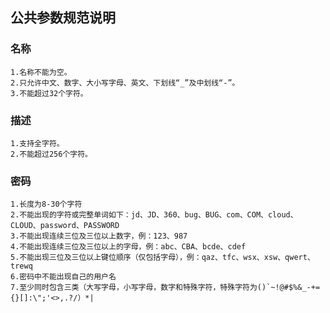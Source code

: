 
## 公共参数规范说明

### 名称

    1.名称不能为空。
    2.只允许中文、数字、大小写字母、英文、下划线“_”及中划线“-”。
    3.不能超过32个字符。

### 描述

    1.支持全字符。
    2.不能超过256个字符。

### 密码
    
    1.长度为8-30个字符
    2.不能出现的字符或完整单词如下：jd、JD、360、bug、BUG、com、COM、cloud、CLOUD、password、PASSWORD
    3.不能出现连续三位及三位以上数字，例：123、987
    4.不能出现连续三位及三位以上的字母，例：abc、CBA、bcde、cdef
    5.不能出现三位及三位以上键位顺序（仅包括字母），例：qaz、tfc、wsx、xsw、qwert、trewq
    6.密码中不能出现自己的用户名
    7.至少同时包含三类（大写字母，小写字母，数字和特殊字符，特殊字符为()`~!@#$%&_-+={}[]:\";'<>,.?/）*|
